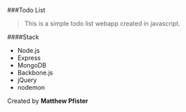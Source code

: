 ###Todo List

> This is a simple todo list webapp created in javascript.

####Stack

* Node.js
* Express
* MongoDB
* Backbone.js
* jQuery
* nodemon

Created by **Matthew Pfister**